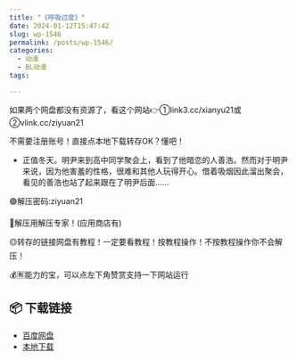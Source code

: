 ```yaml
---
title: "《呼吸过度》"
date: 2024-01-12T15:47:42
slug: wp-1546
permalink: /posts/wp-1546/
categories:
  - 动漫
  - BL动漫
tags:

---
```


如果两个网盘都没有资源了，看这个网站👉①link3.cc/xianyu21或②vlink.cc/ziyuan21

不需要注册账号！直接点本地下载转存OK？懂吧！

*   正值冬天。明尹来到高中同学聚会上，看到了他暗恋的人善浩。然而对于明尹来说，因为他害羞的性格，很难和其他人玩得开心。借着吸烟因此溜出聚会，看见的善浩也站了起来跟在了明尹后面……

🟢解压密码:ziyuan21

🔵解压用解压专家！(应用商店有)

🟡转存的链接网盘有教程！一定要看教程！按教程操作！不按教程操作你不会解压！

💰🈶能力的宝，可以点左下角赞赏支持一下网站运行

## 📦 下载链接
- [百度网盘](https://blziyuan21.com/pay-download/1546?key=9836e93191&down_id=0)
- [本地下载](https://blziyuan21.com/pay-download/1546?key=9836e93191&down_id=1)

